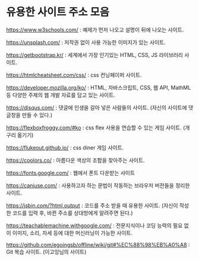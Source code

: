 # 유용한 사이트 주소 모음

https://www.w3schools.com/ : 예제가 먼저 나오고 설명이 뒤에 나오는 사이트.

https://unsplash.com/ : 저작권 없이 사용 가능한 이미지가 있는 사이트.

https://getbootstrap.kr/ : 세계에서 가장 인기있는 HTML, CSS, JS 라이브러리 사이트.

https://htmlcheatsheet.com/css/ : css 컨닝페이퍼 사이트.

https://developer.mozilla.org/ko/ :  HTML, 자바스크립트, CSS, 웹 API, MathML 등 다양한 주제의 웹 개발 자료를 담고 있는 사이트.

https://disqus.com/ : 댓글에 인생을 갈아 넣은 사람들의 사이트. (자신의 사이트에 댓글창을 만들 수 있다.)

https://flexboxfroggy.com/#ko : css flex 사용을 연습할 수 있는 게임 사이트. (개구리 옮기기)

https://flukeout.github.io/ : css diner 게임 사이트.

https://coolors.co/ : 아름다운 색상의 조합을 찾아주는 사이트.

https://fonts.google.com/ : 웹에서 폰트 다운받는 사이트

https://caniuse.com/ : 사용하고자 하는 문법이 작동하는 브라우저 버전들을 정리한 사이트.

https://jsbin.com/?html,output : 코드를 주소 받을 때 유용한 사이트. (자신이 작성한 코드를 입력 후, 바뀐 주소를 상대방에게 알려주면 된다.)

https://teachablemachine.withgoogle.com/ : 전문지식이나 코딩 능력의 필요 없이 이미지, 소리, 자세 등에 대한 머신러닝이 가능한 사이트.

https://github.com/egoingsb/offline/wiki/git#%EC%88%98%EB%A0%A8 : Git 복습 사이트. (이고잉님의 사이트)
